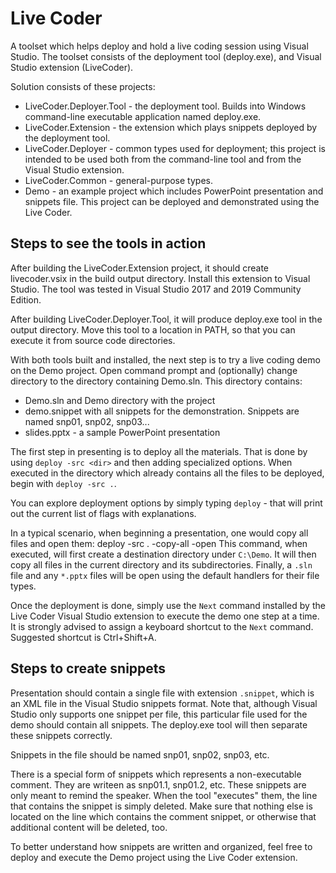 # Live Coder

A toolset which helps deploy and hold a live coding session using Visual Studio. The toolset consists of the deployment tool (deploy.exe), and Visual Studio extension (LiveCoder).

Solution consists of these projects:
- LiveCoder.Deployer.Tool - the deployment tool. Builds into Windows command-line executable application named deploy.exe.
- LiveCoder.Extension - the extension which plays snippets deployed by the deployment tool.
- LiveCoder.Deployer - common types used for deployment; this project is intended to be used both from the command-line tool and from the Visual Studio extension.
- LiveCoder.Common - general-purpose types.
- Demo - an example project which includes PowerPoint presentation and snippets file. This project can be deployed and demonstrated using the Live Coder.

## Steps to see the tools in action
After building the LiveCoder.Extension project, it should create livecoder.vsix in the build output directory. Install this extension to Visual Studio. The tool was tested in Visual Studio 2017 and 2019 Community Edition.

After building LiveCoder.Deployer.Tool, it will produce deploy.exe tool in the output directory. Move this tool to a location in PATH, so that you can execute it from source code directories.

With both tools built and installed, the next step is to try a live coding demo on the Demo project. Open command prompt and (optionally) change directory to the directory containing Demo.sln. This directory contains:
- Demo.sln and Demo directory with the project
- demo.snippet with all snippets for the demonstration. Snippets are named snp01, snp02, snp03...
- slides.pptx - a sample PowerPoint presentation

The first step in presenting is to deploy all the materials. That is done by using `deploy -src <dir>` and then adding specialized options. When executed in the directory which already contains all the files to be deployed, begin with `deploy -src .`.

You can explore deployment options by simply typing `deploy` - that will print out the current list of flags with explanations.

In a typical scenario, when beginning a presentation, one would copy all files and open them:
    deploy -src . -copy-all -open
This command, when executed, will first create a destination directory under `C:\Demo`. It will then copy all files in the current directory and its subdirectories. Finally, a `.sln` file and any `*.pptx` files will be open using the default handlers for their file types.

Once the deployment is done, simply use the `Next` command installed by the Live Coder Visual Studio extension to execute the demo one step at a time. It is strongly advised to assign a keyboard shortcut to the `Next` command. Suggested shortcut is Ctrl+Shift+A.

## Steps to create snippets
Presentation should contain a single file with extension `.snippet`, which is an XML file in the Visual Studio snippets format. Note that, although Visual Studio only supports one snippet per file, this particular file used for the demo should contain all snippets. The deploy.exe tool will then separate these snippets correctly.

Snippets in the file should be named snp01, snp02, snp03, etc.

There is a special form of snippets which represents a non-executable comment. They are writeen as snp01.1, snp01.2, etc. These snippets are only meant to remind the speaker. When the tool "executes" them, the line that contains the snippet is simply deleted. Make sure that nothing else is located on the line which contains the comment snippet, or otherwise that additional content will be deleted, too.

To better understand how snippets are written and organized, feel free to deploy and execute the Demo project using the Live Coder extension.
